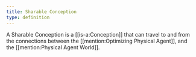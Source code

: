 ```yaml
---
title: Sharable Conception
type: definition
---
```


A Sharable Conception is a [[is-a:Conception]] that can travel to and from the connections between the [[mention:Optimizing Physical Agent]], and the [[mention:Physical Agent World]].